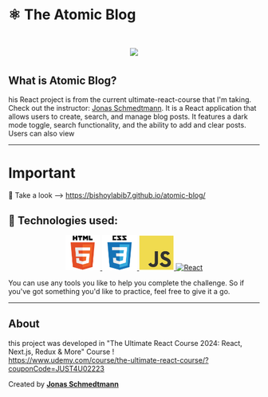 # ⚛ The Atomic Blog

<h1 align="center">
    <img src="favicon.ico"/>
</h1>

## What is Atomic Blog?

his React project is from the current ultimate-react-course that I'm taking. Check out the instructor: <a href="https://github.com/jonasschmedtmann">Jonas Schmedtmann</a>. It is a React application that allows users to create, search, and manage blog posts. It features a dark mode toggle, search functionality, and the ability to add and clear posts. Users can also view

---

# Important

:key: Take a look --> https://bishoylabib7.github.io/atomic-blog/

## :rocket: Technologies used:

<p align="center">
<a href="https://developer.mozilla.org/en-US/docs/Web/HTML" target="_blank" rel="noreferrer"> <img src="https://raw.githubusercontent.com/devicons/devicon/master/icons/html5/html5-original-wordmark.svg" alt="html5" width="70" height="70"/>
<a href="https://developer.mozilla.org/en-US/docs/Web/CSS" target="_blank" rel="noreferrer"> <img src="https://raw.githubusercontent.com/devicons/devicon/master/icons/css3/css3-original-wordmark.svg" alt="css3" width="70" height="70"/> </a>
<a href="https://developer.mozilla.org/en-US/docs/Web/JavaScript" target="_blank" rel="noreferrer"> <img src="https://raw.githubusercontent.com/devicons/devicon/master/icons/javascript/javascript-original.svg" alt="javascript" width="70" height="70"/> </a>
<a href="https://react.dev/" target="_blank" rel="noreferrer"> <img src="https://cdn.idevie.com/wp-content/uploads/2015/12/React.js_logo.svg_.png" alt="React" width="70" height="70"/> </a>
</p>

You can use any tools you like to help you complete the challenge. So if you've got something you'd like to practice, feel free to give it a go.

---

## About

this project was developed in "The Ultimate React Course 2024: React, Next.js, Redux & More" Course !<br/>
https://www.udemy.com/course/the-ultimate-react-course/?couponCode=JUST4U02223

Created by **<a href="https://github.com/jonasschmedtmann">Jonas Schmedtmann</a>** <br>

